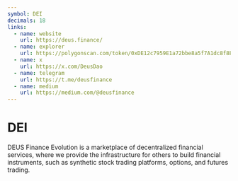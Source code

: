```yaml
---
symbol: DEI
decimals: 18
links:
  - name: website
    url: https://deus.finance/
  - name: explorer
    url: https://polygonscan.com/token/0xDE12c7959E1a72bbe8a5f7A1dc8f8EeF9Ab011B3
  - name: x
    url: https://x.com/DeusDao
  - name: telegram
    url: https://t.me/deusfinance
  - name: medium
    url: https://medium.com/@deusfinance
---
```


# DEI

DEUS Finance Evolution is a marketplace of decentralized financial services, where we provide the infrastructure for others to build financial instruments, such as synthetic stock trading platforms, options, and futures trading.
